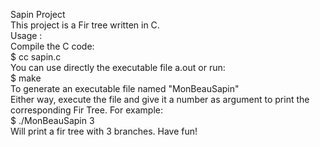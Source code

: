 Sapin Project <br />
This project is a Fir tree written in C. <br />
Usage : <br />
Compile the C code: <br />
$ cc sapin.c <br />
You can use directly the executable file a.out or run:<br />
$ make<br />
To generate an executable file named "MonBeauSapin" <br />
Either way, execute the file and give it a number as argument to print the corresponding Fir Tree. For example: <br />
$ ./MonBeauSapin 3 <br />
Will print a fir tree with 3 branches. Have fun!  <br />
